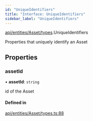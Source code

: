 ```yaml
---
id: "UniqueIdentifiers"
title: "Interface: UniqueIdentifiers"
sidebar_label: "UniqueIdentifiers"
---
```


[api/entities/Asset/types](../../../../../../modules/API/Entities/Asset/Types/Types.md).UniqueIdentifiers

Properties that uniquely identify an Asset

## Properties

### assetId

• **assetId**: `string`

id of the Asset

#### Defined in

[api/entities/Asset/types.ts:88](https://github.com/PolymeshAssociation/polymesh-sdk/blob/f8a937f04/src/api/entities/Asset/types.ts#L88)
